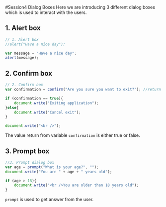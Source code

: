 #Session4 Dialog Boxes
Here we are introducing 3 different dialog boxes which is used to interact with the users. 

## 1. Alert box

```javascript
// 1. Alert box
//alert("Have a nice day");

var message = "Have a nice day";
alert(message);
```

## 2. Confirm box

```javascript
// 2. Confirm box 
var confirmation = confirm("Are you sure you want to exit?"); //return true or false

if (confirmation == true){
	document.write("Exiting application");
}else{
	document.write("Cancel exit");
}

document.write("<br />");
```

The value return from variable `confirmation` is either true or false.

## 3. Prompt box

```javascript
//3. Prompt dialog box
var age = prompt("What is your age?", "");
document.write("You are " + age + " years old");

if (age > 18){
	document.write("<br />You are older than 18 years old");
}
```

`prompt` is used to get answer from the user. 